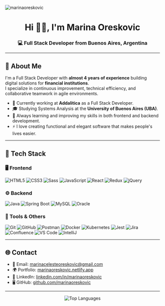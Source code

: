 <p align="left">
  <img src="https://komarev.com/ghpvc/?username=marinaoreskovic&label=Profile%20views&color=0e75b6&style=flat" alt="marinaoreskovic" />
</p>

<h1 align="center">Hi 👋🏻, I'm Marina Oreskovic</h1>
<h3 align="center">💻 Full Stack Developer from Buenos Aires, Argentina</h3>

---

## 🚀 About Me

I'm a Full Stack Developer with **almost 4 years of experience** building digital solutions for **financial institutions**.  
I specialize in continuous improvement, technical efficiency, and collaborative teamwork in agile environments.

- 🔭 Currently working at **Addalitica** as a Full Stack Developer.
- 🎓 Studying Systems Analysis at the **University of Buenos Aires (UBA)**.
- 🌱 Always learning and improving my skills in both frontend and backend development.
- ⚡ I love creating functional and elegant software that makes people's lives easier.

---

## 🧠 Tech Stack

### 🖥️ Frontend
![HTML5](https://img.shields.io/badge/HTML5-E34F26.svg?logo=html5&logoColor=white)
![CSS3](https://img.shields.io/badge/CSS3-1572B6.svg?logo=css3&logoColor=white)
![Sass](https://img.shields.io/badge/Sass-CC6699.svg?logo=sass&logoColor=white)
![JavaScript](https://img.shields.io/badge/JavaScript-F7DF1E.svg?logo=javascript&logoColor=black)
![React](https://img.shields.io/badge/React-20232A.svg?logo=react&logoColor=61DAFB)
![Redux](https://img.shields.io/badge/Redux-593d88.svg?logo=redux&logoColor=white)
![jQuery](https://img.shields.io/badge/jQuery-0769AD.svg?logo=jquery&logoColor=white)

### ⚙️ Backend
![Java](https://img.shields.io/badge/Java-007396.svg?logo=java&logoColor=white)
![Spring Boot](https://img.shields.io/badge/Spring_Boot-6DB33F.svg?logo=springboot&logoColor=white)
![MySQL](https://img.shields.io/badge/MySQL-00f.svg?logo=mysql&logoColor=white)
![Oracle](https://img.shields.io/badge/Oracle-F80000.svg?logo=oracle&logoColor=white)

### 🧰 Tools & Others
![Git](https://img.shields.io/badge/Git-F05033.svg?logo=git&logoColor=white)
![GitHub](https://img.shields.io/badge/GitHub-181717.svg?logo=github&logoColor=white)
![Postman](https://img.shields.io/badge/Postman-FF6C37?logo=postman&logoColor=white)
![Docker](https://img.shields.io/badge/Docker-2496ED.svg?logo=docker&logoColor=white)
![Kubernetes](https://img.shields.io/badge/Kubernetes-326CE5.svg?logo=kubernetes&logoColor=white)
![Jest](https://img.shields.io/badge/Jest-C21325.svg?logo=jest&logoColor=white)
![Jira](https://img.shields.io/badge/Jira-0052CC.svg?logo=jira&logoColor=white)
![Confluence](https://img.shields.io/badge/Confluence-172B4D.svg?logo=confluence&logoColor=white)
![VS Code](https://img.shields.io/badge/VS_Code-007ACC.svg?logo=visualstudiocode&logoColor=white)
![IntelliJ](https://img.shields.io/badge/IntelliJ_IDEA-000000.svg?logo=intellijidea&logoColor=white)

---

## 🌐 Contact

- 📧 Email: [marinacelesteoreskovic@gmail.com](mailto:marinacelesteoreskovic@gmail.com)  
- 🌍 Portfolio: [marinaoreskovic.netlify.app](https://marinaoreskovic.netlify.app)  
- 💼 LinkedIn: [linkedin.com/in/marinaoreskovic](https://linkedin.com/in/marinaoreskovic)  
- 🖥️ GitHub: [github.com/marinaoreskovic](https://github.com/marinaoreskovic)

---

<p align="center">
  <img src="https://github-readme-stats.vercel.app/api/top-langs?username=marinaoreskovic&show_icons=true&locale=en&layout=compact" alt="Top Languages" />
</p>
